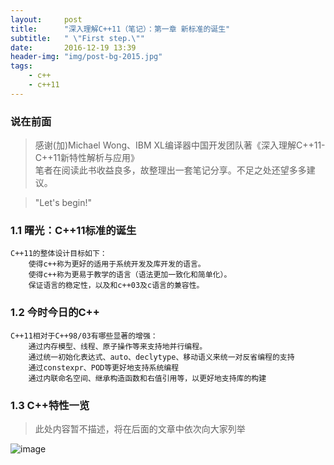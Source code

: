 ```yaml
---
layout:     post
title:      "深入理解C++11（笔记）：第一章 新标准的诞生"
subtitle:   " \"First step.\""
date:       2016-12-19 13:39
header-img: "img/post-bg-2015.jpg" 
tags:
    - c++
    - c++11
---
```


### 说在前面

> 感谢(加)Michael Wong、IBM XL编译器中国开发团队著《深入理解C\+\+11-C\+\+11新特性解析与应用》  
笔者在阅读此书收益良多，故整理出一套笔记分享。不足之处还望多多建议。

> "Let's begin!"

### 1.1 曙光：C++11标准的诞生 #
    C++11的整体设计目标如下：
        使得c++称为更好的适用于系统开发及库开发的语言。
        使得c++称为更易于教学的语言（语法更加一致化和简单化）。
        保证语言的稳定性，以及和c++03及c语言的兼容性。

### 1.2 今时今日的C++ #
    C++11相对于C++98/03有哪些显著的增强：
        通过内存模型、线程、原子操作等来支持地并行编程。
        通过统一初始化表达式、auto、declytype、移动语义来统一对反省编程的支持
        通过constexpr、POD等更好地支持系统编程
        通过内联命名空间、继承构造函数和右值引用等，以更好地支持库的构建

### 1.3 C++特性一览
> 此处内容暂不描述，将在后面的文章中依次向大家列举

![image](https://lpc-win32.github.io/img/2016-12-19/c++11.png)
